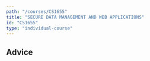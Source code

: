 ```yaml
---
path: "/courses/CS1655"
title: "SECURE DATA MANAGEMENT AND WEB APPLICATIONS"
id: "CS1655"
type: "individual-course"
---
```


## Advice

